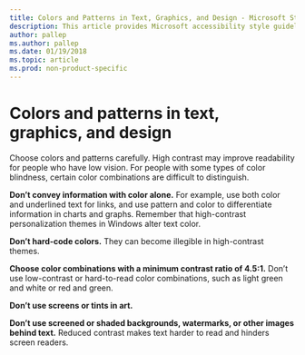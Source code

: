 ```yaml
---
title: Colors and Patterns in Text, Graphics, and Design - Microsoft Style Guide
description: This article provides Microsoft accessibility style guidelines on colors and patterns in text, graphics, and design.
author: pallep
ms.author: pallep
ms.date: 01/19/2018
ms.topic: article
ms.prod: non-product-specific
---
```


# Colors and patterns in text, graphics, and design

Choose colors and patterns carefully. High contrast may improve
readability for people who have low vision. For people with some types
of color blindness, certain color combinations are difficult to
distinguish. 

**Don’t convey information with color alone.** 
For example, use both color and underlined text for links, and use
pattern and color to differentiate information in charts
and graphs. Remember that high-contrast personalization themes
in Windows alter text color. 

**Don’t hard-code colors.**
They can become illegible in high-contrast themes.

**Choose color combinations with a minimum contrast ratio of 4.5:1.**
Don’t use low-contrast or hard-to-read color combinations, such as light green and white or red and green.

**Don’t use screens or tints in art.**

**Don’t use screened or shaded backgrounds, watermarks, or other images behind text.**
Reduced contrast makes text harder to read and hinders screen readers.
